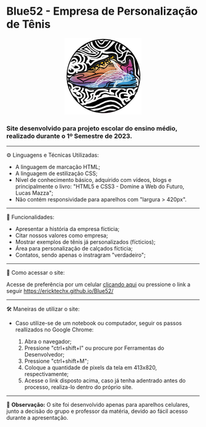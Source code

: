 # Blue52 - Empresa de Personalização de Tênis

<div align="center">
    <img src="Imagens/logo.png" alt="Logo Blue52" height="200" width="200">
</div>

### Site desenvolvido para projeto escolar do ensino médio, realizado durante o 1º Semestre de 2023.

---

⚙ Linguagens e Técnicas Utilizadas:
* A linguagem de marcação HTML;
* A linguagem de estilização CSS;
* Nível de conhecimento básico, adquirido com vídeos, blogs e principalmente o livro:
"HTML5 e CSS3 - Domine a Web do Futuro, Lucas Mazza";
* Não contém responsividade para aparelhos com "largura > 420px".

---

🔨 Funcionalidades:
* Apresentar a história da empresa fícticia;
* Citar nossos valores como empresa;
* Mostrar exemplos de tênis já personalizados (fícticios);
* Área para personalização de calçados fícticia;
* Contatos, sendo apenas o instragram "verdadeiro";

---

📂 Como acessar o site:

Acesse de preferência por um celular [clicando aqui](https://ericktechx.github.io/Blue52/) ou pressione o link a seguir https://ericktechx.github.io/Blue52/

---

🛠 Maneiras de utilizar o site:
* Caso utilize-se de um notebook ou computador, seguir os passos reallizados no Google Chrome:
        
    1. Abra o navegador;
    2. Pressione "ctrl+shift+I" ou procure por Ferramentas do Desenvolvedor;
    3. Pressione "ctrl+shift+M";
    4. Coloque a quantidade de pixels da tela em 413x820, respectivamente;
    5. Acesse o link disposto acima, caso já tenha adentrado antes do processo, 
    realiza-lo dentro do próprio site.

---

🚨 **Observação:** O site foi desenvolvido apenas para aparelhos celulares, junto
a decisão do grupo e professor da matéria, devido ao fácil acesso durante a apresentação.

